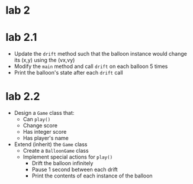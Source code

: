 # lab 2

# lab 2.1

* Update the `drift` method such that the balloon instance would change its (x,y) using the (vx,vy)
* Modify the `main` method and call `drift` on each balloon 5 times
* Print the balloon's state after each `drift` call

# lab 2.2

* Design a `Game` class that:
  * Can `play()`
  * Change score
  * Has integer score
  * Has player's name
* Extend (inherit) the `Game` class
  * Create a `BalloonGame` class
  * Implement special actions for `play()`
    * Drift the balloon infinitely
    * Pause 1 second between each drift
    * Print the contents of each instance of the balloon

